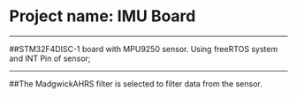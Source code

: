 # Project name: IMU Board
***
##STM32F4DISC-1 board with MPU9250 sensor. Using freeRTOS system and INT Pin of sensor;
***
##The MadgwickAHRS filter is selected to filter data from the sensor.

